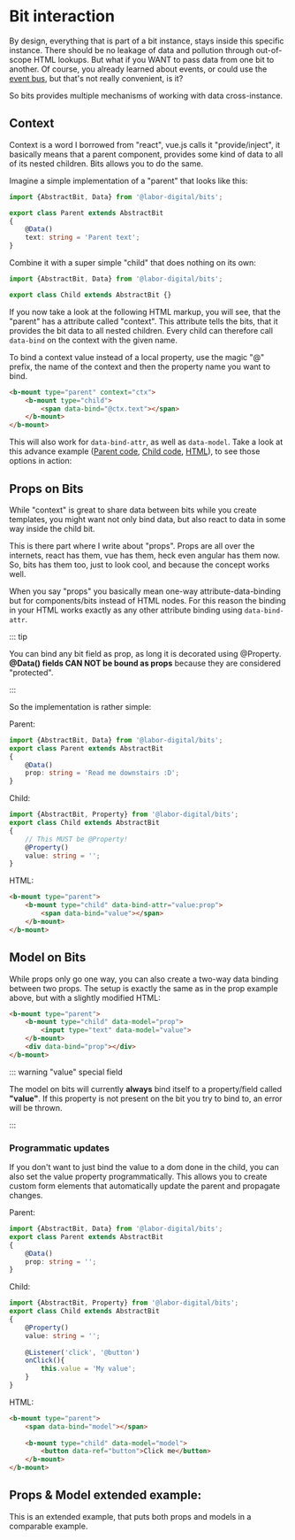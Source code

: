 # Bit interaction
By design, everything that is part of a bit instance, stays inside this specific instance.
There should be no leakage of data and pollution through out-of-scope HTML lookups. But what if you WANT to
pass data from one bit to another. Of course, you already learned about events, or could use the [event bus](http://localhost:8080/guide/EventsAndProxy.html#event-bus),
but that's not really convenient, is it?

So bits provides multiple mechanisms of working with data cross-instance.

## Context
Context is a word I borrowed from "react", vue.js calls it "provide/inject", it basically means that a parent component,
provides some kind of data to all of its nested children. Bits allows you to do the same.

Imagine a simple implementation of a "parent" that looks like this:
```typescript
import {AbstractBit, Data} from '@labor-digital/bits';

export class Parent extends AbstractBit
{
    @Data()
    text: string = 'Parent text';
}
```

Combine it with a super simple "child" that does nothing on its own:
```typescript
import {AbstractBit, Data} from '@labor-digital/bits';

export class Child extends AbstractBit {}
```

If you now take a look at the following HTML markup, you will see, that the "parent"
has a attribute called "context". This attribute tells the bits, that it provides the bit data to all nested children.
Every child can therefore call `data-bind` on the context with the given name. 

To bind a context value instead of a local property, use the magic "@" prefix, the name of the context
and then the property name you want to bind. 

```html
<b-mount type="parent" context="ctx">
    <b-mount type="child">
        <span data-bind="@ctx.text"></span>
    </b-mount>
</b-mount>
```

<Example href="/demo/examples/docs-context.html" :height="90"/>

This will also work for `data-bind-attr`, as well as `data-model`. Take a look at this
advance example ([Parent code](https://github.com/labor-digital/bits/blob/master/demo/src/Bits/Context/Parent.ts), [Child code](https://github.com/labor-digital/bits/blob/master/demo/src/Bits/Context/Child.ts), [HTML](https://github.com/labor-digital/bits/blob/master/demo/examples/context.html)), to see those options in action:

<Example href="/demo/examples/context.html" :height="500"/>

## Props on Bits

While "context" is great to share data between bits while you create templates, you might want not only bind data,
but also react to data in some way inside the child bit. 

This is there part where I write about "props". Props are all over the internets, react has them, vue has them, heck even angular has them now. 
So, bits has them too, just to look cool, and because the concept works well. 

When you say "props" you basically mean one-way attribute-data-binding but for components/bits instead of HTML nodes.
For this reason the binding in your HTML works exactly as any other attribute binding using `data-bind-attr`.

::: tip

You can bind any bit field as prop, as long it is decorated using @Property. 
**@Data() fields CAN NOT be bound as props** because they are considered "protected".

:::

So the implementation is rather simple: 

Parent:
```typescript
import {AbstractBit, Data} from '@labor-digital/bits';
export class Parent extends AbstractBit
{
    @Data()
    prop: string = 'Read me downstairs :D';
}
```

Child:
```typescript
import {AbstractBit, Property} from '@labor-digital/bits';
export class Child extends AbstractBit
{
    // This MUST be @Property!
    @Property()
    value: string = '';
}
```

HTML:
```html
<b-mount type="parent">
    <b-mount type="child" data-bind-attr="value:prop">
        <span data-bind="value"></span>
    </b-mount>
</b-mount>
```

<Example href="/demo/examples/docs-props.html" :height="90"/>


## Model on Bits

While props only go one way, you can also create a two-way data binding between two props.
The setup is exactly the same as in the prop example above, but with a slightly modified HTML:

```html
<b-mount type="parent">
    <b-mount type="child" data-model="prop">
        <input type="text" data-model="value">
    </b-mount>
    <div data-bind="prop"></div>
</b-mount>
```

::: warning "value" special field

The model on bits will currently **always** bind itself to a property/field called **"value"**. 
If this property is not present on the bit you try to bind to, an error will be thrown.

:::

<Example href="/demo/examples/docs-model.html" :height="190"/>

### Programmatic updates
If you don't want to just bind the value to a dom done in the child, you can also set the value property programmatically.
This allows you to create custom form elements that automatically update the parent and propagate changes.

Parent:
```typescript
import {AbstractBit, Data} from '@labor-digital/bits';
export class Parent extends AbstractBit
{
    @Data()
    prop: string = '';
}
```

Child:
```typescript
import {AbstractBit, Property} from '@labor-digital/bits';
export class Child extends AbstractBit
{
    @Property()
    value: string = '';
    
    @Listener('click', '@button')
    onClick(){
        this.value = 'My value';
    }
}
```

HTML:
```html
<b-mount type="parent">
    <span data-bind="model"></span>
    
    <b-mount type="child" data-model="model">
        <button data-ref="button">Click me</button>
    </b-mount>
</b-mount>
```

<Example href="/demo/examples/props-programmatic.html" :height="300"/>

## Props & Model extended example:

This is an extended example, that puts both props and models in a comparable example.

<Example href="/demo/examples/props.html" :height="600"/>